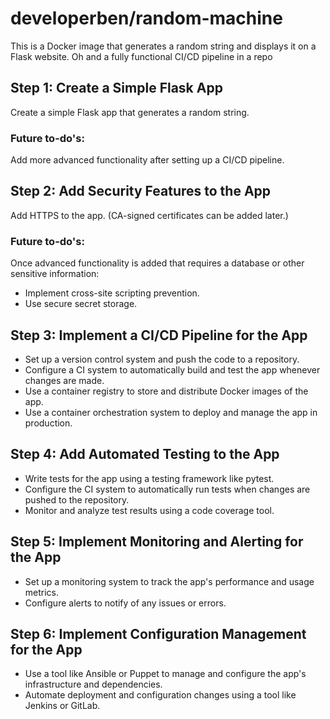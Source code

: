 # developerben/random-machine
This is a Docker image that generates a random string and displays it on a Flask website. Oh and a fully functional CI/CD pipeline in a repo 


## Step 1: Create a Simple Flask App
Create a simple Flask app that generates a random string.

### Future to-do's:

Add more advanced functionality after setting up a CI/CD pipeline.

## Step 2: Add Security Features to the App
Add HTTPS to the app. (CA-signed certificates can be added later.)

### Future to-do's:

Once advanced functionality is added that requires a database or other sensitive information:
- Implement cross-site scripting prevention.
- Use secure secret storage.

## Step 3: Implement a CI/CD Pipeline for the App
- Set up a version control system and push the code to a repository. 
- Configure a CI system to automatically build and test the app whenever changes are made. 
- Use a container registry to store and distribute Docker images of the app. 
- Use a container orchestration system to deploy and manage the app in production.

## Step 4: Add Automated Testing to the App
- Write tests for the app using a testing framework like pytest. 
- Configure the CI system to automatically run tests when changes are pushed to the repository.
- Monitor and analyze test results using a code coverage tool.

## Step 5: Implement Monitoring and Alerting for the App
- Set up a monitoring system to track the app's performance and usage metrics. 
- Configure alerts to notify of any issues or errors.

## Step 6: Implement Configuration Management for the App
- Use a tool like Ansible or Puppet to manage and configure the app's infrastructure and dependencies. 
- Automate deployment and configuration changes using a tool like Jenkins or GitLab.


